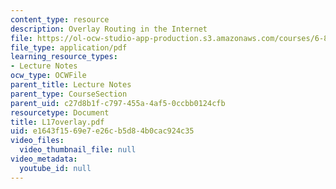 ```yaml
---
content_type: resource
description: Overlay Routing in the Internet
file: https://ol-ocw-studio-app-production.s3.amazonaws.com/courses/6-829-computer-networks-fall-2002/e1643f1569e7e26cb5d84b0cac924c35_L17overlay.pdf
file_type: application/pdf
learning_resource_types:
- Lecture Notes
ocw_type: OCWFile
parent_title: Lecture Notes
parent_type: CourseSection
parent_uid: c27d8b1f-c797-455a-4af5-0ccbb0124cfb
resourcetype: Document
title: L17overlay.pdf
uid: e1643f15-69e7-e26c-b5d8-4b0cac924c35
video_files:
  video_thumbnail_file: null
video_metadata:
  youtube_id: null
---
```

